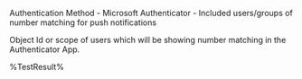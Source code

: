 Authentication Method - Microsoft Authenticator - Included users/groups of number matching for push notifications

Object Id or scope of users which will be showing number matching in the Authenticator App.

<!--- Results --->
%TestResult%
